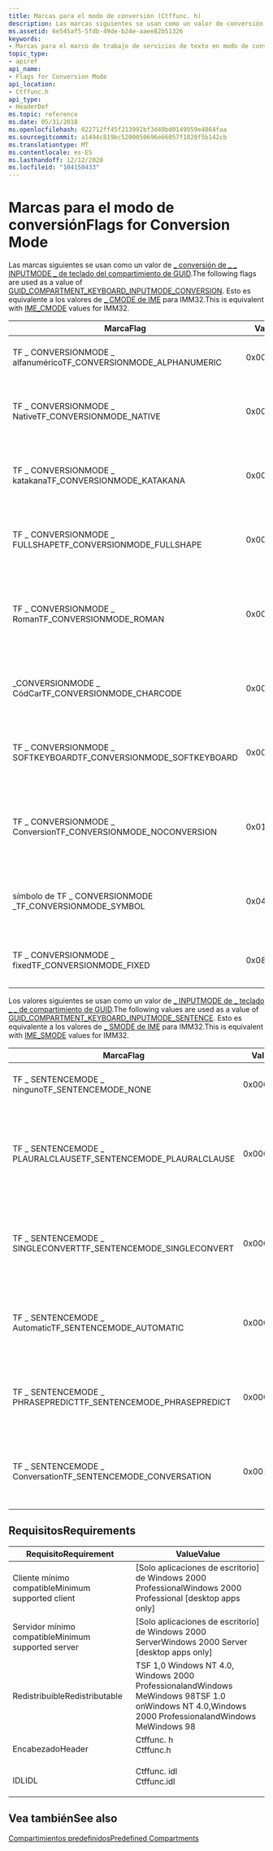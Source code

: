 ```yaml
---
title: Marcas para el modo de conversión (Ctffunc. h)
description: Las marcas siguientes se usan como un valor de conversión de INPUTMODE de teclado del compartimiento de GUID \_ \_ \_ \_ . Esto es equivalente a \_ los valores de CMODE de IME para IMM32.
ms.assetid: 6e545af5-5fdb-49de-b24e-aaee82b51326
keywords:
- Marcas para el marco de trabajo de servicios de texto en modo de conversión
topic_type:
- apiref
api_name:
- Flags for Conversion Mode
api_location:
- Ctffunc.h
api_type:
- HeaderDef
ms.topic: reference
ms.date: 05/31/2018
ms.openlocfilehash: 022712ff45f213992bf3d40bd0149959e4864faa
ms.sourcegitcommit: a1494c819bc5200050696e66057f1020f5b142cb
ms.translationtype: MT
ms.contentlocale: es-ES
ms.lasthandoff: 12/12/2020
ms.locfileid: "104150433"
---
```

# <a name="flags-for-conversion-mode"></a><span data-ttu-id="add8b-105">Marcas para el modo de conversión</span><span class="sxs-lookup"><span data-stu-id="add8b-105">Flags for Conversion Mode</span></span>

<span data-ttu-id="add8b-106">Las marcas siguientes se usan como un valor de [ \_ conversión de \_ \_ INPUTMODE \_ de teclado del compartimiento de GUID](predefined-compartments.md).</span><span class="sxs-lookup"><span data-stu-id="add8b-106">The following flags are used as a value of [GUID\_COMPARTMENT\_KEYBOARD\_INPUTMODE\_CONVERSION](predefined-compartments.md).</span></span> <span data-ttu-id="add8b-107">Esto es equivalente a los valores de [ \_ CMODE de IME](../intl/ime-conversion-mode-values.md) para IMM32.</span><span class="sxs-lookup"><span data-stu-id="add8b-107">This is equivalent with [IME\_CMODE](../intl/ime-conversion-mode-values.md) values for IMM32.</span></span>



| <span data-ttu-id="add8b-108">Marca</span><span class="sxs-lookup"><span data-stu-id="add8b-108">Flag</span></span>                             | <span data-ttu-id="add8b-109">Value</span><span class="sxs-lookup"><span data-stu-id="add8b-109">Value</span></span>  | <span data-ttu-id="add8b-110">Descripción</span><span class="sxs-lookup"><span data-stu-id="add8b-110">Description</span></span>                                                     |
|----------------------------------|--------|-----------------------------------------------------------------|
| <span data-ttu-id="add8b-111">TF \_ CONVERSIONMODE \_ alfanumérico</span><span class="sxs-lookup"><span data-stu-id="add8b-111">TF\_CONVERSIONMODE\_ALPHANUMERIC</span></span> | <span data-ttu-id="add8b-112">0x0000</span><span class="sxs-lookup"><span data-stu-id="add8b-112">0x0000</span></span> | <span data-ttu-id="add8b-113">Se establece en 1 si el modo alfanumérico.</span><span class="sxs-lookup"><span data-stu-id="add8b-113">Set to 1 if ALPHANUMERIC mode.</span></span>                                  |
| <span data-ttu-id="add8b-114">TF \_ CONVERSIONMODE \_ Native</span><span class="sxs-lookup"><span data-stu-id="add8b-114">TF\_CONVERSIONMODE\_NATIVE</span></span>       | <span data-ttu-id="add8b-115">0x0001</span><span class="sxs-lookup"><span data-stu-id="add8b-115">0x0001</span></span> | <span data-ttu-id="add8b-116">Se establece en 1 si el modo nativo; 0 si el modo es alfanumérico.</span><span class="sxs-lookup"><span data-stu-id="add8b-116">Set to 1 if NATIVE mode; 0 if ALPHANUMERIC mode.</span></span>                |
| <span data-ttu-id="add8b-117">TF \_ CONVERSIONMODE \_ katakana</span><span class="sxs-lookup"><span data-stu-id="add8b-117">TF\_CONVERSIONMODE\_KATAKANA</span></span>     | <span data-ttu-id="add8b-118">0x0002</span><span class="sxs-lookup"><span data-stu-id="add8b-118">0x0002</span></span> | <span data-ttu-id="add8b-119">Se establece en 1 si el modo KATAKANA; 0 si el modo es HIRAGANA.</span><span class="sxs-lookup"><span data-stu-id="add8b-119">Set to 1 if KATAKANA mode; 0 if HIRAGANA mode.</span></span>                  |
| <span data-ttu-id="add8b-120">TF \_ CONVERSIONMODE \_ FULLSHAPE</span><span class="sxs-lookup"><span data-stu-id="add8b-120">TF\_CONVERSIONMODE\_FULLSHAPE</span></span>    | <span data-ttu-id="add8b-121">0x0008</span><span class="sxs-lookup"><span data-stu-id="add8b-121">0x0008</span></span> | <span data-ttu-id="add8b-122">Se establece en 1 si el modo de forma completa; 0 si el modo de mitad de la forma.</span><span class="sxs-lookup"><span data-stu-id="add8b-122">Set to 1 if full shape mode; 0 if half shape mode.</span></span>              |
| <span data-ttu-id="add8b-123">TF \_ CONVERSIONMODE \_ Roman</span><span class="sxs-lookup"><span data-stu-id="add8b-123">TF\_CONVERSIONMODE\_ROMAN</span></span>        | <span data-ttu-id="add8b-124">0x0010</span><span class="sxs-lookup"><span data-stu-id="add8b-124">0x0010</span></span> | <span data-ttu-id="add8b-125">Se establece en 1 para evitar el procesamiento de conversiones por parte de IME; 0 si no es así.</span><span class="sxs-lookup"><span data-stu-id="add8b-125">Set to 1 to prevent processing of conversions by IME; 0 if not.</span></span> |
| <span data-ttu-id="add8b-126">\_CONVERSIONMODE \_ CódCar</span><span class="sxs-lookup"><span data-stu-id="add8b-126">TF\_CONVERSIONMODE\_CHARCODE</span></span>     | <span data-ttu-id="add8b-127">0x0020</span><span class="sxs-lookup"><span data-stu-id="add8b-127">0x0020</span></span> | <span data-ttu-id="add8b-128">Se establece en 1 si el modo de entrada del código de carácter; 0 si no es así.</span><span class="sxs-lookup"><span data-stu-id="add8b-128">Set to 1 if character code input mode; 0 if not.</span></span>                |
| <span data-ttu-id="add8b-129">TF \_ CONVERSIONMODE \_ SOFTKEYBOARD</span><span class="sxs-lookup"><span data-stu-id="add8b-129">TF\_CONVERSIONMODE\_SOFTKEYBOARD</span></span> | <span data-ttu-id="add8b-130">0x0080</span><span class="sxs-lookup"><span data-stu-id="add8b-130">0x0080</span></span> | <span data-ttu-id="add8b-131">Se establece en 1 si el modo de teclado en pantalla; 0 si no es así.</span><span class="sxs-lookup"><span data-stu-id="add8b-131">Set to 1 if Soft Keyboard mode; 0 if not.</span></span>                       |
| <span data-ttu-id="add8b-132">TF \_ CONVERSIONMODE \_ Conversion</span><span class="sxs-lookup"><span data-stu-id="add8b-132">TF\_CONVERSIONMODE\_NOCONVERSION</span></span> | <span data-ttu-id="add8b-133">0x0100</span><span class="sxs-lookup"><span data-stu-id="add8b-133">0x0100</span></span> | <span data-ttu-id="add8b-134">Se establece en 1 para evitar el procesamiento de conversiones por parte de IME; 0 si no es así.</span><span class="sxs-lookup"><span data-stu-id="add8b-134">Set to 1 to prevent processing of conversions by IME; 0 if not.</span></span> |
| <span data-ttu-id="add8b-135">símbolo de TF \_ CONVERSIONMODE \_</span><span class="sxs-lookup"><span data-stu-id="add8b-135">TF\_CONVERSIONMODE\_SYMBOL</span></span>       | <span data-ttu-id="add8b-136">0x0400</span><span class="sxs-lookup"><span data-stu-id="add8b-136">0x0400</span></span> | <span data-ttu-id="add8b-137">Se establece en 1 si el modo de conversión de símbolos; 0 si no es así.</span><span class="sxs-lookup"><span data-stu-id="add8b-137">Set to 1 if SYMBOL conversion mode; 0 if not.</span></span>                   |
| <span data-ttu-id="add8b-138">TF \_ CONVERSIONMODE \_ fixed</span><span class="sxs-lookup"><span data-stu-id="add8b-138">TF\_CONVERSIONMODE\_FIXED</span></span>        | <span data-ttu-id="add8b-139">0x0800</span><span class="sxs-lookup"><span data-stu-id="add8b-139">0x0800</span></span> | <span data-ttu-id="add8b-140">Se establece en 1 si el modo de conversión es fijo; 0 si no es así.</span><span class="sxs-lookup"><span data-stu-id="add8b-140">Set to 1 if fixed conversion mode; 0 if not.</span></span>                    |



 

<span data-ttu-id="add8b-141">Los valores siguientes se usan como un valor de [ \_ INPUTMODE de \_ teclado \_ \_ de compartimiento de GUID](predefined-compartments.md).</span><span class="sxs-lookup"><span data-stu-id="add8b-141">The following values are used as a value of [GUID\_COMPARTMENT\_KEYBOARD\_INPUTMODE\_SENTENCE](predefined-compartments.md).</span></span> <span data-ttu-id="add8b-142">Esto es equivalente a los valores de [ \_ SMODE de IME](../intl/ime-composition-string-values.md) para IMM32.</span><span class="sxs-lookup"><span data-stu-id="add8b-142">This is equivalent with [IME\_SMODE](../intl/ime-composition-string-values.md) values for IMM32.</span></span>



| <span data-ttu-id="add8b-143">Marca</span><span class="sxs-lookup"><span data-stu-id="add8b-143">Flag</span></span>                            | <span data-ttu-id="add8b-144">Value</span><span class="sxs-lookup"><span data-stu-id="add8b-144">Value</span></span>  | <span data-ttu-id="add8b-145">Descripción</span><span class="sxs-lookup"><span data-stu-id="add8b-145">Description</span></span>                                                                |
|---------------------------------|--------|----------------------------------------------------------------------------|
| <span data-ttu-id="add8b-146">TF \_ SENTENCEMODE \_ ninguno</span><span class="sxs-lookup"><span data-stu-id="add8b-146">TF\_SENTENCEMODE\_NONE</span></span>          | <span data-ttu-id="add8b-147">0x0000</span><span class="sxs-lookup"><span data-stu-id="add8b-147">0x0000</span></span> | <span data-ttu-id="add8b-148">No hay información para la frase.</span><span class="sxs-lookup"><span data-stu-id="add8b-148">No information for sentence.</span></span>                                               |
| <span data-ttu-id="add8b-149">TF \_ SENTENCEMODE \_ PLAURALCLAUSE</span><span class="sxs-lookup"><span data-stu-id="add8b-149">TF\_SENTENCEMODE\_PLAURALCLAUSE</span></span> | <span data-ttu-id="add8b-150">0x0001</span><span class="sxs-lookup"><span data-stu-id="add8b-150">0x0001</span></span> | <span data-ttu-id="add8b-151">El IME usa la información de la cláusula plural para llevar a cabo el procesamiento de la conversión.</span><span class="sxs-lookup"><span data-stu-id="add8b-151">The IME uses plural clause information to carry out conversion processing.</span></span> |
| <span data-ttu-id="add8b-152">TF \_ SENTENCEMODE \_ SINGLECONVERT</span><span class="sxs-lookup"><span data-stu-id="add8b-152">TF\_SENTENCEMODE\_SINGLECONVERT</span></span> | <span data-ttu-id="add8b-153">0x0002</span><span class="sxs-lookup"><span data-stu-id="add8b-153">0x0002</span></span> | <span data-ttu-id="add8b-154">El IME realiza el procesamiento de la conversión en el modo de un solo carácter.</span><span class="sxs-lookup"><span data-stu-id="add8b-154">The IME carries out conversion processing in single-character mode.</span></span>        |
| <span data-ttu-id="add8b-155">TF \_ SENTENCEMODE \_ Automatic</span><span class="sxs-lookup"><span data-stu-id="add8b-155">TF\_SENTENCEMODE\_AUTOMATIC</span></span>     | <span data-ttu-id="add8b-156">0x0004</span><span class="sxs-lookup"><span data-stu-id="add8b-156">0x0004</span></span> | <span data-ttu-id="add8b-157">El IME realiza el procesamiento de la conversión en modo automático.</span><span class="sxs-lookup"><span data-stu-id="add8b-157">The IME carries out conversion processing in automatic mode.</span></span>               |
| <span data-ttu-id="add8b-158">TF \_ SENTENCEMODE \_ PHRASEPREDICT</span><span class="sxs-lookup"><span data-stu-id="add8b-158">TF\_SENTENCEMODE\_PHRASEPREDICT</span></span> | <span data-ttu-id="add8b-159">0x0008</span><span class="sxs-lookup"><span data-stu-id="add8b-159">0x0008</span></span> | <span data-ttu-id="add8b-160">El IME usa la información de frases para predecir el siguiente carácter.</span><span class="sxs-lookup"><span data-stu-id="add8b-160">The IME uses phrase information to predict the next character.</span></span>             |
| <span data-ttu-id="add8b-161">TF \_ SENTENCEMODE \_ Conversation</span><span class="sxs-lookup"><span data-stu-id="add8b-161">TF\_SENTENCEMODE\_CONVERSATION</span></span>  | <span data-ttu-id="add8b-162">0x0010</span><span class="sxs-lookup"><span data-stu-id="add8b-162">0x0010</span></span> | <span data-ttu-id="add8b-163">El IME usa el modo de conversación.</span><span class="sxs-lookup"><span data-stu-id="add8b-163">The IME uses conversation mode.</span></span> <span data-ttu-id="add8b-164">Esto resulta útil para las aplicaciones de chat.</span><span class="sxs-lookup"><span data-stu-id="add8b-164">This is useful for chat applications.</span></span>      |



 

## <a name="requirements"></a><span data-ttu-id="add8b-165">Requisitos</span><span class="sxs-lookup"><span data-stu-id="add8b-165">Requirements</span></span>



| <span data-ttu-id="add8b-166">Requisito</span><span class="sxs-lookup"><span data-stu-id="add8b-166">Requirement</span></span> | <span data-ttu-id="add8b-167">Value</span><span class="sxs-lookup"><span data-stu-id="add8b-167">Value</span></span> |
|-------------------------------------|----------------------------------------------------------------------------------------|
| <span data-ttu-id="add8b-168">Cliente mínimo compatible</span><span class="sxs-lookup"><span data-stu-id="add8b-168">Minimum supported client</span></span><br/> | <span data-ttu-id="add8b-169">\[Solo aplicaciones de escritorio\] de Windows 2000 Professional</span><span class="sxs-lookup"><span data-stu-id="add8b-169">Windows 2000 Professional \[desktop apps only\]</span></span><br/>                             |
| <span data-ttu-id="add8b-170">Servidor mínimo compatible</span><span class="sxs-lookup"><span data-stu-id="add8b-170">Minimum supported server</span></span><br/> | <span data-ttu-id="add8b-171">\[Solo aplicaciones de escritorio\] de Windows 2000 Server</span><span class="sxs-lookup"><span data-stu-id="add8b-171">Windows 2000 Server \[desktop apps only\]</span></span><br/>                                   |
| <span data-ttu-id="add8b-172">Redistribuible</span><span class="sxs-lookup"><span data-stu-id="add8b-172">Redistributable</span></span><br/>          | <span data-ttu-id="add8b-173">TSF 1,0 Windows NT 4.0, Windows 2000 ProfessionalandWindows MeWindows 98</span><span class="sxs-lookup"><span data-stu-id="add8b-173">TSF 1.0 onWindows NT 4.0,Windows 2000 ProfessionalandWindows MeWindows 98</span></span><br/>   |
| <span data-ttu-id="add8b-174">Encabezado</span><span class="sxs-lookup"><span data-stu-id="add8b-174">Header</span></span><br/>                   | <dl> <span data-ttu-id="add8b-175"><dt>Ctffunc. h</dt></span><span class="sxs-lookup"><span data-stu-id="add8b-175"><dt>Ctffunc.h</dt></span></span> </dl>   |
| <span data-ttu-id="add8b-176">IDL</span><span class="sxs-lookup"><span data-stu-id="add8b-176">IDL</span></span><br/>                      | <dl> <span data-ttu-id="add8b-177"><dt>Ctffunc. idl</dt></span><span class="sxs-lookup"><span data-stu-id="add8b-177"><dt>Ctffunc.idl</dt></span></span> </dl> |



## <a name="see-also"></a><span data-ttu-id="add8b-178">Vea también</span><span class="sxs-lookup"><span data-stu-id="add8b-178">See also</span></span>

<dl> <dt>

[<span data-ttu-id="add8b-179">Compartimientos predefinidos</span><span class="sxs-lookup"><span data-stu-id="add8b-179">Predefined Compartments</span></span>](predefined-compartments.md)
</dt> </dl>

 

